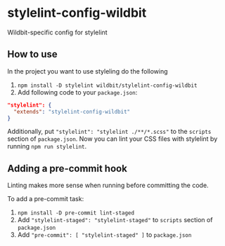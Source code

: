 # stylelint-config-wildbit
Wildbit-specific config for stylelint

## How to use

In the project you want to use styleling do the following

1. `npm install -D stylelint wildbit/stylelint-config-wildbit`
1. Add following code to your `package.json`:

```json
"stylelint": {
  "extends": "stylelint-config-wildbit"
}
```

Additionally, put `"stylelint": "stylelint ./**/*.scss"` to the `scripts` section of `package.json`. Now you can lint your CSS files with stylelint by running `npm run stylelint`.

## Adding a pre-commit hook

Linting makes more sense when running before committing the code.

To add a pre-commit task:

1. `npm install -D pre-commit lint-staged`
2. Add `"stylelint-staged": "stylelint-staged"` to `scripts` section of `package.json`
3. Add `"pre-commit": [ "stylelint-staged" ]` to `package.json`



